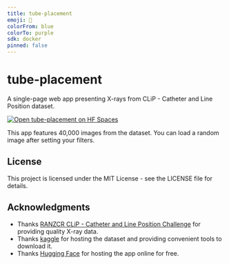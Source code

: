 ```yaml
---
title: tube-placement
emoji: 🤒
colorFrom: blue
colorTo: purple
sdk: docker
pinned: false
---
```


# tube-placement

A single-page web app presenting X-rays from CLiP - Catheter and Line Position dataset.

[![Open tube-placement on HF Spaces](https://huggingface.co/datasets/huggingface/badges/raw/main/open-in-hf-spaces-xl-dark.svg)](https://lysine-tube-placement.hf.space/)

This app features 40,000 images from the dataset. You can load a random image after setting your filters.

## License

This project is licensed under the MIT License - see the LICENSE file for details.

## Acknowledgments

* Thanks [RANZCR CLiP - Catheter and Line Position Challenge](https://www.kaggle.com/competitions/ranzcr-clip-catheter-line-classification/data) for providing quality X-ray data.
* Thanks [kaggle](https://www.kaggle.com/) for hosting the dataset and providing convenient tools to download it.
* Thanks [Hugging Face](https://huggingface.co/) for hosting the app online for free.
